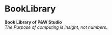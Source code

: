 # BookLibrary
**Book Library of P&amp;W Studio**     
*The Purpose of computing is insight, not numbers.*        
       
